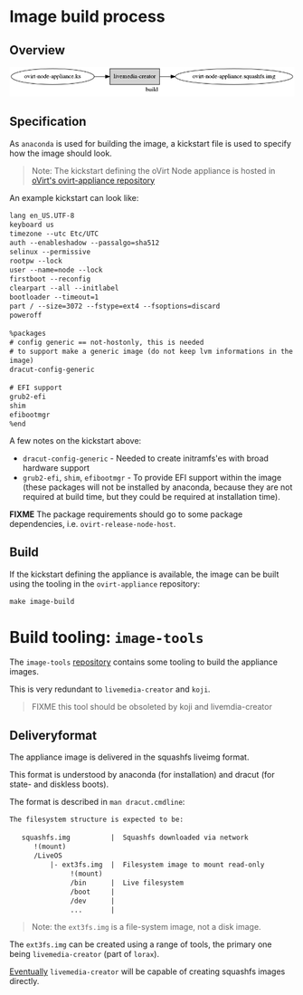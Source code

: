 # Image build process

## Overview


![](imgs/build-flow.dot.png)


## Specification

As `anaconda` is used for building the image, a kickstart file is used to specify how the image should look.

> Note: The kickstart defining the oVirt Node appliance is hosted in [oVirt's ovirt-appliance repository](https://gerrit.ovirt.org/gitweb?p=ovirt-appliance.git;a=blob;f=node-appliance/ovirt-node-appliance.ks;hb=HEAD)

An example kickstart can look like:

    lang en_US.UTF-8
    keyboard us
    timezone --utc Etc/UTC
    auth --enableshadow --passalgo=sha512
    selinux --permissive
    rootpw --lock
    user --name=node --lock
    firstboot --reconfig
    clearpart --all --initlabel
    bootloader --timeout=1
    part / --size=3072 --fstype=ext4 --fsoptions=discard
    poweroff
    
    %packages
    # config generic == not-hostonly, this is needed
    # to support make a generic image (do not keep lvm informations in the image)
    dracut-config-generic
    
    # EFI support
    grub2-efi
    shim
    efibootmgr
    %end

A few notes on the kickstart above:

* `dracut-config-generic` - Needed to create initramfs'es with broad hardware support
* `grub2-efi`, `shim`, `efibootmgr` - To provide EFI support within the image (these packages will not be installed by anaconda, because they are not required at build time, but they could be required at installation time).

**FIXME** The package requirements should go to some package dependencies, i.e. `ovirt-release-node-host`.

## Build

If the kickstart defining the appliance is available, the image can be built using the tooling in the `ovirt-appliance` repository:

    make image-build


# Build tooling: `image-tools`

The `image-tools` [repository](https://github.com/fabiand/image-tools) contains some tooling to build the appliance images.

This is very redundant to `livemedia-creator` and `koji`.

> FIXME this tool should be obsoleted by koji and livemdia-creator


## Deliveryformat

The appliance image is delivered in the squashfs liveimg format.

This format is understood by anaconda (for installation) and dracut (for state- and diskless boots).

The format is described in `man dracut.cmdline`:

    The filesystem structure is expected to be:

       squashfs.img          |  Squashfs downloaded via network
          !(mount)
          /LiveOS
              |- ext3fs.img  |  Filesystem image to mount read-only
                   !(mount)
                   /bin      |  Live filesystem
                   /boot     |
                   /dev      |
                   ...       |

> Note: the `ext3fs.img` is a file-system image, not a disk image.

The `ext3fs.img` can be created using a range of tools, the primary one being `livemedia-creator` (part of `lorax`).

[Eventually](https://bugzilla.redhat.com/show_bug.cgi?id=1282496) `livemedia-creator` will be capable of creating squashfs images directly.